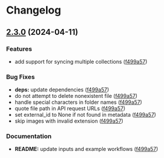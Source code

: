# Changelog

## [2.3.0](https://github.com/parkerbxyz/guru-to-github/compare/v2.2.0...v2.3.0) (2024-04-11)

### Features

* add support for syncing multiple collections ([f499a57](https://github.com/parkerbxyz/guru-to-github/commit/f499a57ddc13e7af0e90b9ee47d48dd574faaad9))

### Bug Fixes

* **deps:** update dependencies ([f499a57](https://github.com/parkerbxyz/guru-to-github/commit/f499a57ddc13e7af0e90b9ee47d48dd574faaad9))
* do not attempt to delete nonexistent file ([f499a57](https://github.com/parkerbxyz/guru-to-github/commit/f499a57ddc13e7af0e90b9ee47d48dd574faaad9))
* handle special characters in folder names ([f499a57](https://github.com/parkerbxyz/guru-to-github/commit/f499a57ddc13e7af0e90b9ee47d48dd574faaad9))
* quote file path in API request URLs ([f499a57](https://github.com/parkerbxyz/guru-to-github/commit/f499a57ddc13e7af0e90b9ee47d48dd574faaad9))
* set external_id to None if not found in metadata ([f499a57](https://github.com/parkerbxyz/guru-to-github/commit/f499a57ddc13e7af0e90b9ee47d48dd574faaad9))
* skip images with invalid extension ([f499a57](https://github.com/parkerbxyz/guru-to-github/commit/f499a57ddc13e7af0e90b9ee47d48dd574faaad9))

### Documentation

* **README:** update inputs and example workflows ([f499a57](https://github.com/parkerbxyz/guru-to-github/commit/f499a57ddc13e7af0e90b9ee47d48dd574faaad9))
